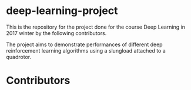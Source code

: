 # deep-learning-project
This is the repository for the project done for the course Deep Learning in 2017 winter by the following contributors.

The project aims to demonstrate performances of different deep reinforcement learning algorithms using a slungload attached to a quadrotor.

# Contributors
